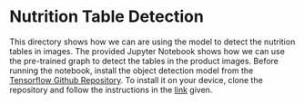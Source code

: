 # Nutrition Table Detection

This directory shows how we can are using the model to detect the nutrition tables in images. The provided Jupyter Notebook shows how we can use the pre-trained graph to detect the tables in the product images.
Before running the notebook, install the object detection model from the [Tensorflow Github Repository](https://github.com/tensorflow/models). To install it on your device, clone the repository and follow the instructions in the [link](https://github.com/tensorflow/models/blob/master/research/object_detection/g3doc/installation.md) given.
